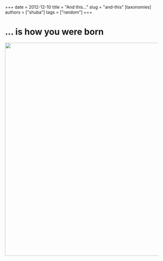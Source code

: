 +++
date = 2012-12-10
title = "And this..."
slug = "and-this"
[taxonomies]
authors = ["shuba"]
tags = ["random"]
+++

# ... is how you were born

<img src="../images/rabbid_birth.jpg" width=700> 
